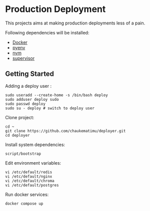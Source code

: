 # Production Deployment

This projects aims at making production deployments less of a pain.

Following dependencies will be installed:

- [Docker](https://docs.docker.com/engine/install/)
- [pyenv](https://github.com/pyenv/pyenv)
- [nvm](https://github.com/nvm-sh/nvm)
- [supervisor](https://github.com/Supervisor/supervisor)

## Getting Started

Adding a deploy user :

```shell
sudo useradd --create-home -s /bin/bash deploy
sudo adduser deploy sudo
sudo passwd deploy
sudo su - deploy # switch to deploy user
```

Clone project:

```shell
cd ~
git clone https://github.com/chaukematimu/deployer.git
cd deployer
```

Install system dependencies:

```shell
script/bootstrap
```

Edit environment variables:

```shell
vi /etc/default/redis
vi /etc/default/nginx
vi /etc/default/chroma
vi /etc/default/postgres
```

Run docker services:

```shell
docker compose up
```
